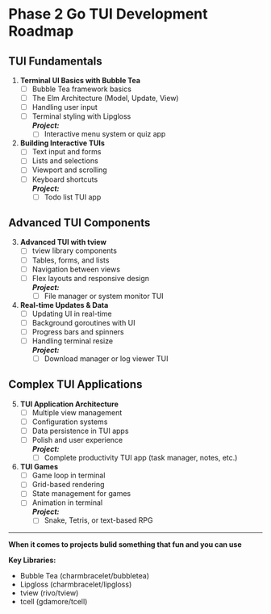 # Phase 2 Go TUI Development Roadmap

## TUI Fundamentals

1. **Terminal UI Basics with Bubble Tea**
   - [ ] Bubble Tea framework basics
   - [ ] The Elm Architecture (Model, Update, View)
   - [ ] Handling user input
   - [ ] Terminal styling with Lipgloss<br>
         ***Project:***
     - [ ] Interactive menu system or quiz app

2. **Building Interactive TUIs**
   - [ ] Text input and forms
   - [ ] Lists and selections
   - [ ] Viewport and scrolling
   - [ ] Keyboard shortcuts<br>
         ***Project:***
     - [ ] Todo list TUI app

## Advanced TUI Components

3. **Advanced TUI with tview**
   - [ ] tview library components
   - [ ] Tables, forms, and lists
   - [ ] Navigation between views
   - [ ] Flex layouts and responsive design<br>
         ***Project:***
     - [ ] File manager or system monitor TUI

4. **Real-time Updates & Data**
   - [ ] Updating UI in real-time
   - [ ] Background goroutines with UI
   - [ ] Progress bars and spinners
   - [ ] Handling terminal resize<br>
         ***Project:***
     - [ ] Download manager or log viewer TUI

## Complex TUI Applications

5. **TUI Application Architecture**
   - [ ] Multiple view management
   - [ ] Configuration systems
   - [ ] Data persistence in TUI apps
   - [ ] Polish and user experience<br>
         ***Project:***
     - [ ] Complete productivity TUI app (task manager, notes, etc.)

6. **TUI Games**
   - [ ] Game loop in terminal
   - [ ] Grid-based rendering
   - [ ] State management for games
   - [ ] Animation in terminal<br>
         ***Project:***
     - [ ] Snake, Tetris, or text-based RPG

---

**When it comes to projects bulid something that fun and you can use**

**Key Libraries:**
- Bubble Tea (charmbracelet/bubbletea)
- Lipgloss (charmbracelet/lipgloss)
- tview (rivo/tview)
- tcell (gdamore/tcell)
